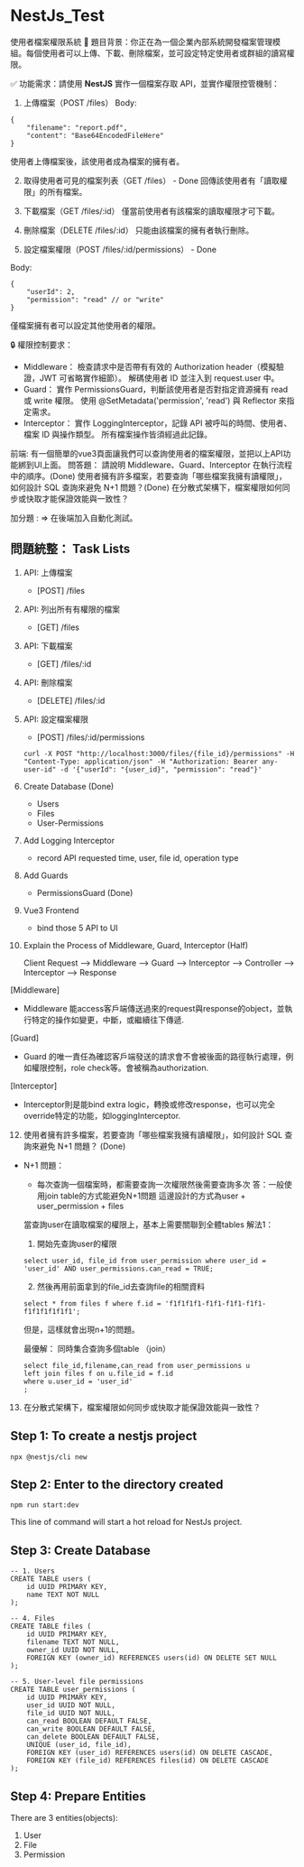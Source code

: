 # NestJs_Test
使用者檔案權限系統
📖 題目背景：你正在為一個企業內部系統開發檔案管理模組。每個使用者可以上傳、下載、刪除檔案，並可設定特定使用者或群組的讀寫權限。

✅ 功能需求：請使用 **NestJS** 實作一個檔案存取 API，並實作權限控管機制：
1. 上傳檔案（POST /files）
Body:
```
{ 
    "filename": "report.pdf",
    "content": "Base64EncodedFileHere"
}
```
使用者上傳檔案後，該使用者成為檔案的擁有者。

2. 取得使用者可見的檔案列表（GET /files） - Done
回傳該使用者有「讀取權限」的所有檔案。

3. 下載檔案（GET /files/:id）
僅當前使用者有該檔案的讀取權限才可下載。

4. 刪除檔案（DELETE /files/:id）
只能由該檔案的擁有者執行刪除。

5. 設定檔案權限（POST /files/:id/permissions） - Done

Body:
```
{
    "userId": 2,
    "permission": "read" // or "write"
}
```

僅檔案擁有者可以設定其他使用者的權限。


🔒 權限控制要求：
- Middleware：
檢查請求中是否帶有有效的 Authorization header（模擬驗證，JWT 可省略實作細節）。
解碼使用者 ID 並注入到 request.user 中。
- Guard：
實作 PermissionsGuard，判斷該使用者是否對指定資源擁有 read 或 write 權限。
使用 @SetMetadata('permission', 'read') 與 Reflector 來指定需求。
- Interceptor：
實作 LoggingInterceptor，記錄 API 被呼叫的時間、使用者、檔案 ID 與操作類型。
所有檔案操作皆須經過此記錄。

前端:
有一個簡單的vue3頁面讓我們可以查詢使用者的檔案權限，並把以上API功能綁到UI上面。
問答題：
請說明 Middleware、Guard、Interceptor 在執行流程中的順序。(Done)
使用者擁有許多檔案，若要查詢「哪些檔案我擁有讀權限」，如何設計 SQL 查詢來避免 N+1 問題？(Done)
在分散式架構下，檔案權限如何同步或快取才能保證效能與一致性？

加分題 :
=> 在後端加入自動化測試。



## 問題統整： Task Lists
1. API: 上傳檔案
    - [POST] /files
2. API: 列出所有有權限的檔案
    - [GET] /files
3. API: 下載檔案
    - [GET] /files/:id
4. API: 刪除檔案
    - [DELETE] /files/:id
5. API: 設定檔案權限
    - [POST] /files/:id/permissions
    ```
    curl -X POST "http://localhost:3000/files/{file_id}/permissions" -H "Content-Type: application/json" -H "Authorization: Bearer any-user-id" -d '{"userId": "{user_id}", "permission": "read"}'
    ```

6. Create Database (Done)
    - Users
    - Files
    - User-Permissions

7. Add Logging Interceptor
    - record API requested time, user, file id, operation type

8. Add Guards
    - PermissionsGuard (Done)

9. Vue3 Frontend
    -  bind those 5 API to UI

10. Explain the Process of Middleware, Guard, Interceptor (Half)


    Client Request --> Middleware --> Guard --> Interceptor --> Controller --> Interceptor --> Response


[Middleware]
- Middleware 能access客戶端傳送過來的request與response的object，並執行特定的操作如變更，中斷，或繼續往下傳遞.

[Guard]
- Guard 的唯一責任為確認客戶端發送的請求會不會被後面的路徑執行處理，例如權限控制，role check等。會被稱為authorization.

[Interceptor]
- Interceptor則是能bind extra logic，轉換或修改response，也可以完全override特定的功能，如loggingInterceptor.



12. 使用者擁有許多檔案，若要查詢「哪些檔案我擁有讀權限」，如何設計 SQL 查詢來避免 N+1 問題？ (Done)
- N+1 問題：
    - 每次查詢一個檔案時，都需要查詢一次權限然後需要查詢多次
    答：一般使用join table的方式能避免N+1問題
    這邊設計的方式為user + user_permission + files
    
    當查詢user在讀取檔案的權限上，基本上需要關聯到全體tables
    解法1：
    1. 開始先查詢user的權限
    ```
    select user_id, file_id from user_permission where user_id = 'user_id' AND user_permissions.can_read = TRUE;
    ```
    2. 然後再用前面拿到的file_id去查詢file的相關資料
    ```
    select * from files f where f.id = 'f1f1f1f1-f1f1-f1f1-f1f1-f1f1f1f1f1f1';
    ```
    
    但是，這樣就會出現n+1的問題。

    最優解：
    同時集合查詢多個table （join）
    ```
    select file_id,filename,can_read from user_permissions u 
    left join files f on u.file_id = f.id
    where u.user_id = 'user_id'
    ;
    ```



13. 在分散式架構下，檔案權限如何同步或快取才能保證效能與一致性？

## Step 1: To create a nestjs project
```
npx @nestjs/cli new
```

## Step 2: Enter to the directory created

```
npm run start:dev
```
This line of command will start a hot reload for NestJs project.



## Step 3: Create Database
```
-- 1. Users
CREATE TABLE users (
    id UUID PRIMARY KEY,
    name TEXT NOT NULL
);

-- 4. Files
CREATE TABLE files (
    id UUID PRIMARY KEY,
    filename TEXT NOT NULL,
    owner_id UUID NOT NULL,
    FOREIGN KEY (owner_id) REFERENCES users(id) ON DELETE SET NULL
);

-- 5. User-level file permissions
CREATE TABLE user_permissions (
    id UUID PRIMARY KEY,
    user_id UUID NOT NULL,
    file_id UUID NOT NULL,
    can_read BOOLEAN DEFAULT FALSE,
    can_write BOOLEAN DEFAULT FALSE,
    can_delete BOOLEAN DEFAULT FALSE,
    UNIQUE (user_id, file_id),
    FOREIGN KEY (user_id) REFERENCES users(id) ON DELETE CASCADE,
    FOREIGN KEY (file_id) REFERENCES files(id) ON DELETE CASCADE
);

```

## Step 4: Prepare Entities
There are 3 entities(objects):
1. User
2. File
3. Permission


